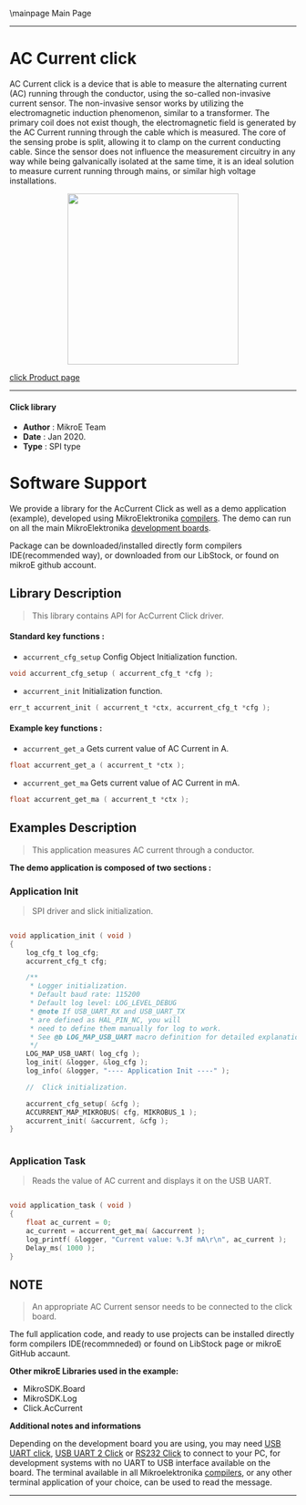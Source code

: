 \mainpage Main Page

---
# AC Current click

AC Current click is a device that is able to measure the alternating current (AC) running through the conductor, using the so-called non-invasive current sensor. The non-invasive sensor works by utilizing the electromagnetic induction phenomenon, similar to a transformer. The primary coil does not exist though, the electromagnetic field is generated by the AC Current running through the cable which is measured. The core of the sensing probe is split, allowing it to clamp on the current conducting cable. Since the sensor does not influence the measurement circuitry in any way while being galvanically isolated at the same time, it is an ideal solution to measure current running through mains, or similar high voltage installations.

<p align="center">
  <img src="https://download.mikroe.com/images/click_for_ide/accurrent_click.png" height=300px>
</p>

[click Product page](https://www.mikroe.com/ac-current-click)

---


#### Click library 

- **Author**        : MikroE Team
- **Date**          : Jan 2020.
- **Type**          : SPI type


# Software Support

We provide a library for the AcCurrent Click 
as well as a demo application (example), developed using MikroElektronika 
[compilers](https://shop.mikroe.com/compilers). 
The demo can run on all the main MikroElektronika [development boards](https://shop.mikroe.com/development-boards).

Package can be downloaded/installed directly form compilers IDE(recommended way), or downloaded from our LibStock, or found on mikroE github account. 

## Library Description

> This library contains API for AcCurrent Click driver.

#### Standard key functions :

- `accurrent_cfg_setup` Config Object Initialization function.
```c
void accurrent_cfg_setup ( accurrent_cfg_t *cfg );
```
 
- `accurrent_init` Initialization function.
```c
err_t accurrent_init ( accurrent_t *ctx, accurrent_cfg_t *cfg );
```

#### Example key functions :

- `accurrent_get_a` Gets current value of AC Current in A.
```c
float accurrent_get_a ( accurrent_t *ctx );
```
 
- `accurrent_get_ma` Gets current value of AC Current in mA.
```c
float accurrent_get_ma ( accurrent_t *ctx );
```

## Examples Description

> This application measures AC current through a conductor.

**The demo application is composed of two sections :**

### Application Init 

> SPI driver and slick initialization.

```c

void application_init ( void )
{
    log_cfg_t log_cfg;
    accurrent_cfg_t cfg;

    /** 
     * Logger initialization.
     * Default baud rate: 115200
     * Default log level: LOG_LEVEL_DEBUG
     * @note If USB_UART_RX and USB_UART_TX 
     * are defined as HAL_PIN_NC, you will 
     * need to define them manually for log to work. 
     * See @b LOG_MAP_USB_UART macro definition for detailed explanation.
     */
    LOG_MAP_USB_UART( log_cfg );
    log_init( &logger, &log_cfg );
    log_info( &logger, "---- Application Init ----" );

    //  Click initialization.

    accurrent_cfg_setup( &cfg );
    ACCURRENT_MAP_MIKROBUS( cfg, MIKROBUS_1 );
    accurrent_init( &accurrent, &cfg );
}
  
```

### Application Task

> Reads the value of AC current and displays it on the USB UART.

```c

void application_task ( void )
{
    float ac_current = 0;
    ac_current = accurrent_get_ma( &accurrent );
    log_printf( &logger, "Current value: %.3f mA\r\n", ac_current );
    Delay_ms( 1000 );
}  

```

## NOTE
> An appropriate AC Current sensor needs to be connected to the click board.

The full application code, and ready to use projects can be  installed directly form compilers IDE(recommneded) or found on LibStock page or mikroE GitHub accaunt.

**Other mikroE Libraries used in the example:** 

- MikroSDK.Board
- MikroSDK.Log
- Click.AcCurrent

**Additional notes and informations**

Depending on the development board you are using, you may need 
[USB UART click](https://shop.mikroe.com/usb-uart-click), 
[USB UART 2 Click](https://shop.mikroe.com/usb-uart-2-click) or 
[RS232 Click](https://shop.mikroe.com/rs232-click) to connect to your PC, for 
development systems with no UART to USB interface available on the board. The 
terminal available in all Mikroelektronika 
[compilers](https://shop.mikroe.com/compilers), or any other terminal application 
of your choice, can be used to read the message.



---
